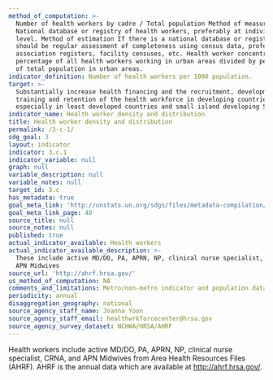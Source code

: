 ```yaml
---
method_of_computation: >-
  Number of health workers by cadre / Total population Method of measurement
  National database or registry of health workers, preferably at individual
  level. Method of estimation If there is a national database or registry, there
  should be regular assessment of completeness using census data, professional
  association registers, facility censuses, etc. Health worker concentration:
  percentage of all health workers working in urban areas divided by percentage
  of total population in urban areas.
indicator_definition: Number of health workers per 1000 population.
target: >-
  Substantially increase health financing and the recruitment, development,
  training and retention of the health workforce in developing countries,
  especially in least developed countries and small island developing States.
indicator_name: Health worker density and distribution
title: Health worker density and distribution
permalink: /3-c-1/
sdg_goal: 3
layout: indicator
indicator: 3.c.1
indicator_variable: null
graph: null
variable_description: null
variable_notes: null
target_id: 3.c
has_metadata: true
goal_meta_link: 'http://unstats.un.org/sdgs/files/metadata-compilation/Metadata-Goal-3.pdf'
goal_meta_link_page: 40
source_title: null
source_notes: null
published: true
actual_indicator_available: Health workers
actual_indicator_available_description: >-
  These include active MD/DO, PA, APRN, NP, clinical nurse specialist, CRNA, and
  APN Midwives
source_url: 'http://ahrf.hrsa.gov/'
us_method_of_computation: NA
comments_and_limitations: Metro/non-metro indicator and population data are obtained from AHRF.
periodicity: annual
disaggregation_geography: national
source_agency_staff_name: Joanna Yoon
source_agency_staff_email: healthwrkforcecenter@hrsa.gov
source_agency_survey_dataset: NCHWA/HRSA/AHRF
---
```


Health workers include active MD/DO, PA, APRN, NP, clinical nurse specialist, CRNA, and APN Midwives from Area Health Resources Files (AHRF). AHRF is the annual data which are available at http://ahrf.hrsa.gov/. 
